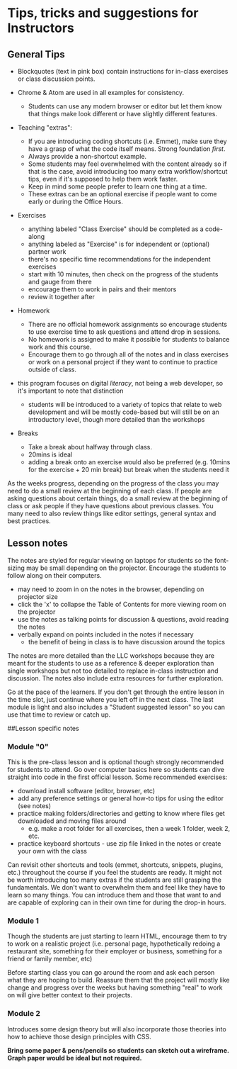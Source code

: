 # Tips, tricks and suggestions for Instructors

## General Tips

* Blockquotes (text in pink box) contain instructions for in-class exercises or class discussion points.
* Chrome & Atom are used in all examples for consistency. 
  * Students can use any modern browser or editor but let them know that things make look different or have slightly different features.
* Teaching "extras":
  * If you are introducing coding shortcuts (i.e. Emmet), make sure they have a grasp of what the code itself means. Strong foundation *first*.
  * Always provide a non-shortcut example. 
  * Some students may feel overwhelmed with the content already so if that is the case, avoid introducing too many extra workflow/shortcut tips, even if it's supposed to help them work faster.
  * Keep in mind some people prefer to learn one thing at a time.
  * These extras can be an optional exercise if people want to come early or during the Office Hours.
* Exercises
  * anything labeled "Class Exercise" should be completed as a code-along
  * anything labeled as "Exercise" is for independent or (optional) partner work
  * there's no specific time recommendations for the independent exercises
  * start with 10 minutes, then check on the progress of the students and gauge from there
  * encourage them to work in pairs and their mentors
  * review it together after
  
* Homework
  * There are no official homework assignments so encourage students to use exercise time to ask questions and attend drop in sessions.
  * No homework is assigned to make it possible for students to balance work and this course.
  * Encourage them to go through all of the notes and in class exercises or work on a personal project if they want to continue to practice outside of class.
* this program focuses on digital *literacy*, not being a web developer, so it's important to note that distinction
  * students will be introduced to a variety of topics that relate to web development and will be mostly code-based but will still be on an introductory level, though more detailed than the workshops
* Breaks
  * Take a break about halfway through class.
  * 20mins is ideal
  * adding a break onto an exercise would also be preferred (e.g. 10mins for the exercise + 20 min break) but break when the students need it
  
As the weeks progress, depending on the progress of the class you may need to do a small review at the beginning of each class.  If people are asking questions about certain things, do a small review at the beginning of class or ask people if they have questions about previous classes.  You many need to also review things like editor settings, general syntax and best practices.

## Lesson notes
The notes are styled for regular viewing on laptops for students so the font-sizing may be small depending on the projector.  Encourage the students to follow along on their computers.

* may need to zoom in on the notes in the browser, depending on projector size
* click the 'x' to collapse the Table of Contents for more viewing room on the projector
* use the notes as talking points for discussion & questions, avoid reading the notes
* verbally expand on points included in the notes if necessary
  * the benefit of being in class is to have discussion around the topics

The notes are more detailed than the LLC workshops because they are meant for the students to use as a reference & deeper exploration than single workshops but not too detailed to replace in-class instruction and discussion.  The notes also include extra resources for further exploration.

Go at the pace of the learners.  If you don't get through the entire lesson in the time slot, just continue where you left off in the next class.  The last module is light and also includes a "Student suggested lesson" so you can use that time to review or catch up.

##Lesson specific notes
### Module "0"

This is the pre-class lesson and is optional though strongly recommended for students to attend.  Go over computer basics here so students can dive straight into code in the first official lesson.  Some recommended exercises:

* download install software (editor, browser, etc)
* add any preference settings or general how-to tips for using the editor (see notes)
* practice making folders/directories and getting to know where files get downloaded and moving files around
  * e.g. make a root folder for all exercises, then a week 1 folder, week 2, etc.
* practice keyboard shortcuts - use zip file linked in the notes or create your own with the class

Can revisit other shortcuts and tools (emmet, shortcuts, snippets, plugins, etc.) throughout the course if you feel the students are ready.  It might not be worth introducing too many extras if the students are still grasping the fundamentals.  We don't want to overwhelm them and feel like they have to learn so many things.  You can introduce them and those that want to and are capable of exploring can in their own time for during the drop-in hours.

### Module 1
Though the students are just starting to learn HTML, encourage them to try to work on a realistic project (i.e. personal page, hypothetically redoing a restaurant site, something for their employer or business, something for a friend or family member, etc)

Before starting class you can go around the room and ask each person what they are hoping to build.  Reassure them that the project will mostly like change and progress over the weeks but having something "real" to work on will give better context to their projects.

### Module 2
Introduces some design theory but will also incorporate those theories into how to achieve those design principles with CSS.

**Bring some paper & pens/pencils so students can sketch out a wireframe.  Graph paper would be ideal but not required.**



